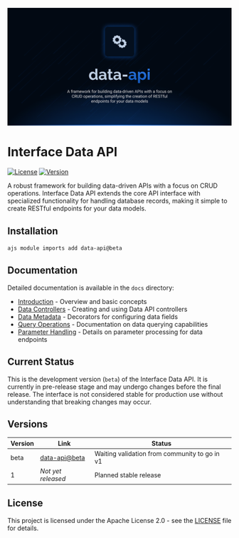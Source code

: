 ![Data API](.github/social-card.png)

# Interface Data API

[![License](https://img.shields.io/badge/License-Apache%202.0-blue.svg)](LICENSE.md)
[![Version](https://img.shields.io/badge/version-beta-orange.svg)](https://github.com/antelopejs/antelope)

A robust framework for building data-driven APIs with a focus on CRUD operations. Interface Data API extends the core API interface with specialized functionality for handling database records, making it simple to create RESTful endpoints for your data models.

## Installation

```bash
ajs module imports add data-api@beta
```

## Documentation

Detailed documentation is available in the `docs` directory:

- [Introduction](./docs/1.introduction.md) - Overview and basic concepts
- [Data Controllers](./docs/2.data-controllers.md) - Creating and using Data API controllers
- [Data Metadata](./docs/3.data-metadata.md) - Decorators for configuring data fields
- [Query Operations](./docs/4.query-operations.md) - Documentation on data querying capabilities
- [Parameter Handling](./docs/5.parameter-handling.md) - Details on parameter processing for data endpoints

## Current Status

This is the development version (`beta`) of the Interface Data API. It is currently in pre-release stage and may undergo changes before the final release. The interface is not considered stable for production use without understanding that breaking changes may occur.

## Versions

| Version | Link                                                                                             | Status                                        |
| ------- | ------------------------------------------------------------------------------------------------ | --------------------------------------------- |
| beta    | [data-api@beta](https://github.com/AntelopeJS/data-api/tree/main/.antelope/output/data-api/beta) | Waiting validation from community to go in v1 |
| 1       | _Not yet released_                                                                               | Planned stable release                        |

## License

This project is licensed under the Apache License 2.0 - see the [LICENSE](LICENSE) file for details.
